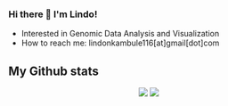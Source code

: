 ### Hi there 👋 I'm Lindo!

- Interested in Genomic Data Analysis and Visualization
- How to reach me: lindonkambule116[at]gmail[dot]com


## My Github stats

<p align="center">

<img src="https://github-readme-stats.vercel.app/api?username=LindoNkambule&count_private=true&show_icons=true&theme=vue&hide_title=True">
<img src="https://github-readme-stats.vercel.app/api/top-langs/?username=LindoNkambule&hide=html&theme=vue&layout=compact">

</p>


<!--
**LindoNkambule/lindonkambule** is a ✨ _special_ ✨ repository because its `README.md` (this file) appears on your GitHub profile.